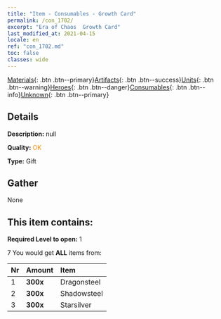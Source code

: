 ```yaml
---
title: "Item - Consumables - Growth Card"
permalink: /con_1702/
excerpt: "Era of Chaos  Growth Card"
last_modified_at: 2021-04-15
locale: en
ref: "con_1702.md"
toc: false
classes: wide
---
```

 [Materials](/Items/){: .btn .btn--primary}[Artifacts](/Items/Artifacts/){: .btn .btn--success}[Units](/Items/Units/){: .btn .btn--warning}[Heroes](/Items/Heroes/){: .btn .btn--danger}[Consumables](/Items/Consumables/){: .btn .btn--info}[Unknown](/Items/Unknown/){: .btn .btn--primary}

## Details
 **Description:** null

 **Quality:** <span style="color: #FF8C00">OK</span>

 **Type:** Gift

## Gather

  None

## This item contains:

 **Required Level to open:** 1

 7 You would get **ALL** items  from:

  | Nr | Amount |     Item    |
  |:---|:-------|:------------|
  | 1 |  **300x** | Dragonsteel |  | 
  | 2 |  **300x** | Shadowsteel |  | 
  | 3 |  **300x** | Starsilver |  | 
